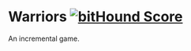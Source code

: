 # Warriors [![bitHound Score](https://www.bithound.io/github/kellyirc/Warriors/badges/score.svg)](https://www.bithound.io/github/kellyirc/Warriors)
An incremental game.
